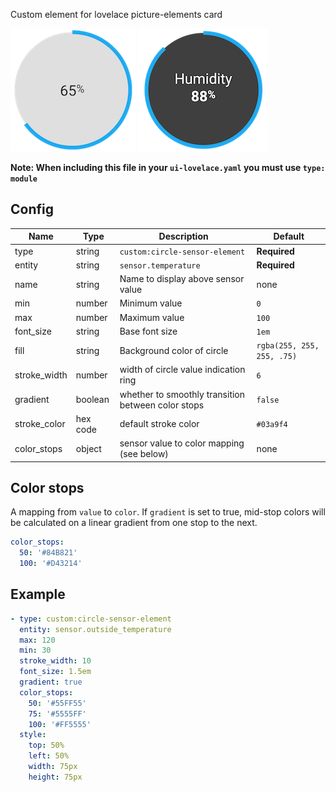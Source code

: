 Custom element for lovelace picture-elements card

![Circle sensor image](circle-sensor.png)
![Circle sensor dark image](circle-sensor-dark.png)

**Note: When including this file in your `ui-lovelace.yaml` you must use `type: module`**

## Config

| Name | Type | Description | Default
| ---- | ---- | ----------- | -------
| type | string | `custom:circle-sensor-element` | **Required**
| entity | string | `sensor.temperature` | **Required**
| name | string | Name to display above sensor value | none
| min | number | Minimum value | `0`
| max | number | Maximum value | `100`
| font_size | string | Base font size | `1em`
| fill | string | Background color of circle | `rgba(255, 255, 255, .75)`
| stroke_width | number | width of circle value indication ring | `6`
| gradient | boolean | whether to smoothly transition between color stops | `false`
| stroke_color | hex code | default stroke color | `#03a9f4`
| color_stops | object | sensor value to color mapping (see below) | none

## Color stops
A mapping from `value` to `color`. If `gradient` is set to true, mid-stop colors will be
calculated on a linear gradient from one stop to the next.

```yaml
color_stops:
  50: '#84B821'
  100: '#D43214' 
```

## Example
```yaml
- type: custom:circle-sensor-element
  entity: sensor.outside_temperature
  max: 120
  min: 30
  stroke_width: 10
  font_size: 1.5em
  gradient: true
  color_stops:
    50: '#55FF55'
    75: '#5555FF'
    100: '#FF5555'
  style:
    top: 50%
    left: 50%
    width: 75px
    height: 75px
```
